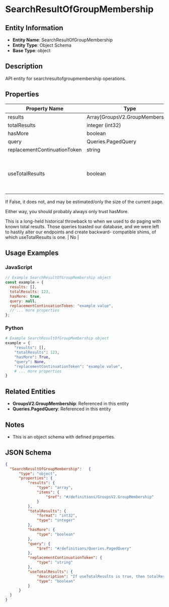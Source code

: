 # SearchResultOfGroupMembership

## Entity Information
- **Entity Name**: SearchResultOfGroupMembership
- **Entity Type**: Object Schema
- **Base Type**: object

## Description
API entity for searchresultofgroupmembership operations.

## Properties

| Property Name | Type | Description | Required |
|---------------|------|-------------|----------|
| results | Array[GroupsV2.GroupMembership] |  | No |
| totalResults | integer (int32) |  | No |
| hasMore | boolean |  | No |
| query | Queries.PagedQuery |  | No |
| replacementContinuationToken | string |  | No |
| useTotalResults | boolean | If useTotalResults is true, then totalResults represents an accurate count.
If False, it does not, and may be estimated/only the size of the current page.
Either way, you should probably always only trust hasMore.
This is a long-held historical throwback to when we used to do paging with known total results. Those queries toasted our database, and we were left to hastily alter our endpoints and create backward- compatible shims, of which useTotalResults is one. | No |

## Usage Examples

### JavaScript
```javascript
// Example SearchResultOfGroupMembership object
const example = {
  results: [],
  totalResults: 123,
  hasMore: true,
  query: null,
  replacementContinuationToken: "example value",
  // ... more properties
};
```

### Python
```python
# Example SearchResultOfGroupMembership object
example = {
    "results": [],
    "totalResults": 123,
    "hasMore": True,
    "query": None,
    "replacementContinuationToken": "example value",
    # ... more properties
}
```

## Related Entities
- **GroupsV2.GroupMembership**: Referenced in this entity
- **Queries.PagedQuery**: Referenced in this entity

## Notes
- This is an object schema with defined properties.

## JSON Schema
```json
{
  "SearchResultOfGroupMembership":   {
      "type": "object",
      "properties": {
          "results": {
              "type": "array",
              "items": {
                  "$ref": "#/definitions/GroupsV2.GroupMembership"
              }
          },
          "totalResults": {
              "format": "int32",
              "type": "integer"
          },
          "hasMore": {
              "type": "boolean"
          },
          "query": {
              "$ref": "#/definitions/Queries.PagedQuery"
          },
          "replacementContinuationToken": {
              "type": "string"
          },
          "useTotalResults": {
              "description": "If useTotalResults is true, then totalResults represents an accurate count.\r\nIf False, it does not, and may be estimated/only the size of the current page.\r\nEither way, you should probably always only trust hasMore.\r\nThis is a long-held historical throwback to when we used to do paging with known total results. Those queries toasted our database, and we were left to hastily alter our endpoints and create backward- compatible shims, of which useTotalResults is one.",
              "type": "boolean"
          }
      }
  }
}
```
